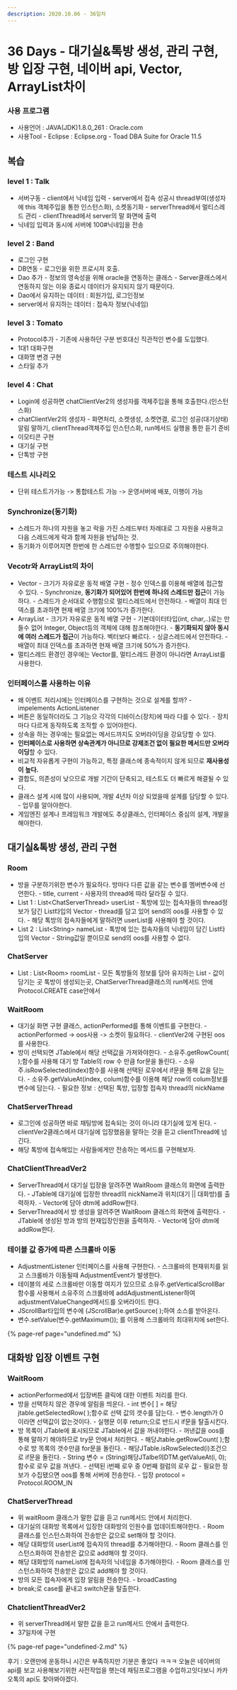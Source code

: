 ```yaml
---
description: 2020.10.06 - 36일차
---
```


# 36 Days - 대기실&톡방 생성, 관리 구현, 방 입장 구현, 네이버 api, Vector, ArrayList차이

### 사용 프로그램

* 사용언어 : JAVA\(JDK\)1.8.0\_261 : Oracle.com
* 사용Tool  - Eclipse : Eclipse.org - Toad DBA Suite for Oracle 11.5

## 복습

### level 1 : Talk

* 서버구동 - client에서 닉네임 입력 - server에서 접속 성공시 thread부여\(생성자에 this 객체주입을 통한 인스턴스화\), 소켓동기화 - serverThread에서 멀티스레드 관리 - clientThread에서 server의 말 화면에 출력
* 닉네임 입력과 동시에 서버에 100\#닉네임을 전송

### level 2 : Band

* 로그인 구현
* DB연동  - 로그인을 위한 프로시저 호출.
* Dao 추가 - 정보의 영속성을 위해 oracle을 연동하는 클래스 - Server클래스에서 연동하지 않는 이유   종료시 데이터가 유지되지 않기 때문이다.
* Dao에서 유지하는 데이터 : 회원가입, 로그인정보
* server에서 유지하는 데이터 : 접속자 정보\(닉네임\)

### level 3 : Tomato

* Protocol추가 - 기존에 사용하던 구분 번호대신 직관적인 변수를 도입했다.
* 1대1 대화구현
* 대화명 변경 구현
* 스타일 추가

### level 4 : Chat

* Login에 성공하면 chatClientVer2의 생성자를 객체주입을 통해 호출한다.\(인스턴스화\)
* chatClientVer2의 생성자 - 화면처리, 소켓생성, 소켓연결, 로그인 성공\(대기상태\)알림 말하기, clientThread객체주입 인스턴스화, run메서드 실행을 통한 듣기 준비
* 이모티콘 구현
* 대기실 구현
* 단톡방 구현

### 테스트 시나리오

* 단위 테스트가가능 -&gt; 통합테스트 가능 -&gt; 운영서버에 배포, 이행이 가능

### Synchronize\(동기화\)

* 스레드가 하나의 자원을 놓고 락을 가진 스레드부터 차례대로 그 자원을 사용하고 다음 스레드에게 락과 함께 자원을 반납하는 것.
* 동기화가 이루어지면 한번에 한 스레드만 수행할수 있으므로 주의해야한다.

### Vecotr와 ArrayList의 차이

* Vector - 크기가 자유로운 동적 배열 구현 - 정수 인덱스를 이용해 배열에 접근할 수 있다. - Synchronize, **동기화가 되어있어 한번에 하나의 스레드만 접근**이 가능하다. - 스레드가 순서대로 수행함으로 멀티스레드에서 안전하다. - 배열이 최대 인덱스를 초과하면 현재 배열 크기에 100%가 증가한다.
* ArrayList - 크기가 자유로운 동적 배열 구현 - 기본데이터타입\(int, char,..\)로는 만들수 없어 Integer, Object등의 객체에 대해 참조해야한다. - **동기화되지 않아 동시에 여러 스레드가 접근**이 가능하다. 벡터보다 빠르다. - 싱글스레드에서 안전하다. - 배열이 최대 인덱스를 초과하면 현재 배열 크기에 50%가 증가한다.
* 멀티스레드 환경인 경우에는 Vector를, 멀티스레드 환경이 아니라면 ArrayList를 사용한다.

### 인터페이스를 사용하는 이유

* 왜 이벤트 처리시에는 인터페이스를 구현하는 것으로 설계를 할까? - impelements ActionListener
* 버튼은 동일하더라도 그 기능으 각각의 디바이스\(장치\)에 따라 다를 수 있다. - 장치마다 다르게 동작하도록 조작할 수 있어야한다.
* 상속을 하는 경우에는 필요없는 메서드까지도 오버라이딩을 강요당할 수 있다.
* **인터페이스로 사용하면 상속관계가 아니므로 강제조건 없이 필요한 메서드만 오버라이딩**할 수 있다.
* 비교적 자유롭게 구현이 가능하고, 특정 클래스에 종속적이지 않게 되므로 **재사용성이 높다.**
* 결합도, 의존성이 낮으므로 개발 기간이 단축되고, 테스트도 더 빠르게 해결될 수 있다.
* 클래스 설계 시에 많이 사용되며, 개발 4년차 이상 되었을때 설계를 담당할 수 있다. - 업무를 알아야한다.
* 게임엔진 설계나 프레임워크 개발에도 추상클래스, 인터페이스 중심의 설계, 개발을 해야한다.

## 대기실&톡방 생성, 관리 구현

### Room

* 방을 구분하기위한 변수가 필요하다. 방마다 다른 값을 같는 변수를 멤버변수에 선언한다. - title, current - 사용자의 thread에 따라 달라질 수 있다.
* List 1 :  List&lt;ChatServerThread&gt; userList  - 톡방에 있는 접속자들의 thread정보가 담긴 List타입의 Vector - thread를 담고 있어 send의 oos를 사용할 수 있다. - 해당 톡방의 접속자들에게 말하려면 userList를 사용해야 할 것이다.
* List 2 : List&lt;String&gt; nameList -  톡방에 있는 접속자들의 닉네임이 담긴 List타입의 Vector - String값일 뿐이므로 send의 oos를 사용할 수 없다.

### ChatServer

* List : List&lt;Room&gt; roomList - 모든 톡방들의 정보를 담아 유지하는 List - 값이 담기는 곳   톡방이 생성되는곳, ChatServerThread클래스의 run메서드 안에 Protocol.CREATE case안에서

### WaitRoom

* 대기실 화면 구현 클래스, actionPerformed를 통해 이벤트를 구현한다. - actionPerformed -&gt; oos사용 -&gt; 소켓이 필요하다. - clientVer2에 구현된 oos를 사용한다.
* 방이 선택되면 JTable에서 해당 선택값을 가져와야한다. - 소유주.getRowCount\( \);함수를 사용해 대기 방 Table의 row 수 만큼 for문을 돌린다. - 소유주.isRowSelected\(index\)함수를 사용해 선택된 로우에서 if문을 통해 값을 담는다. - 소유주.getValueAt\(index, colum\)함수를 이용해 해당 row의 colum정보를 변수에 담는다. - 필요한 정보 : 선택된 톡방, 입장할 접속자 thread의 nickName

### ChatServerThread

* 로그인에 성공하면 바로 채팅방에 접속되는 것이 아니라 대기실에 있게 된다. - clientVer2클래스에서 대기실에 입장했음을 말하는 것을 듣고 clientThread에 넘긴다.
* 해당 톡방에 접속해있는 사람들에게만 전송하는 메서드를 구현해보자.

### ChatClientThreadVer2

* ServerThread에서 대기실 입장을 알려주면 WaitRoom 클래스의 화면에 출력한다. - JTable에 대기실에 입장한 thread의 nickName과 위치\(대기 \|\| 대화방\)를 출력하자. - Vector에 담아 dtm에 addRow한다.
* ServerThread에서 방 생성을 알려주면 WaitRoom 클래스의 화면에 출력한다. - JTable에 생성된 방과 방의 현재입장인원을 출력하자. - Vector에 담아 dtm에 addRow한다.

### 테이블 값 증가에 따른 스크롤바 이동

* AdjustmentListener 인터페이스를 사용해 구현한다. - 스크롤바의 현재위치를 읽고 스크롤바가 이동될때 AdjustmentEvent가 발생한다.
* 테이블의 세로 스크롤바만 이동할 여지가 있으므로 소유주.getVerticalScrollBar함수를 사용해서 소유주의 스크롤바에 addAdjustmentListener하여 adjustmentValueChanged메서드를 오버라이드 한다.
* JScrollBar타입의 변수에 \(JScrollBar\)e.getSource\( \);하여 소스를 받아온다.
* 변수.setValue\(변수.getMaximum\(\)\); 를 이용해 스크롤바의 최대위치에 set한다.

{% page-ref page="undefined.md" %}

## 대화방 입장 이벤트 구현

### WaitRoom

* actionPerformed에서 입장버튼 클릭에 대한 이벤트 처리를 한다.
* 방을 선택하지 않은 경우에 알림을 띄운다. - int 변수\[ \] = 해당jtable.getSelectedRow\( \);함수로 선택 값의 갯수를 담는다. - 변수.length가 0 이라면 선택값이 없는것이다. - 실행문 이후 return;으로 반드시 if문을 탈출시킨다.
* 방 목록이 JTable에 표시되므로 JTable에서 값을 꺼내야한다. - 꺼낸값을 oos를 통해 말하기 해야하므로 try문 안에서 처리한다. - 해당Jtable.getRowCount\( \);함수로 방 목록의 갯수만큼 for문을 돌린다. - 해당JTable.isRowSelected\(i\)조건으로 if문을 돌린다. - String 변수 = \(String\)해당JTalbe의DTM.getValueAt\(i, 0\); 함수로 로우 값을 꺼낸다. - 선택된 i번째 로우 중 0번째 컬럼의 로우 값 - 필요한 정보가 수집됐으면 oos를 통해 서버에 전송한다. - 입장 protocol = Protocol.ROOM\_IN

### ChatServerThread

* 위 waitRoom 클래스가 말한 값을 듣고 run메서드 안에서 처리한다.
* 대기실의 대화방 목록에서 입장한 대화방의 인원수를 업데이트해야한다. - Room 클래스를 인스턴스화하여 전송받은 값으로 set해야 할 것이다.
* 해당 대화방의 userList에 접속자의 thread를 추가해야한다. - Room 클래스를 인스턴스화하여 전송받은 값으로 add해야 할 것이다.
* 해당 대화방의 nameList에 접속자의 닉네임을 추가해야한다. - Room 클래스를 인스턴스화하여 전송받은 값으로 add해야 할 것이다.
* 방의 모든 접속자에게 입장 알림을 전송한다. - broadCasting
* break;로 case를 끝내고 switch문을 탈출한다.

### ChatclientThreadVer2

* 위 serverThread에서 말한 값을 듣고 run메서드 안에서 출력한다.
* 37일차에 구현

{% page-ref page="undefined-2.md" %}

후기 : 오랜만에 운동하니 시간은 부족하지만 기분은 좋았다 ㅋㅋㅋ 오늘은 네이버의 api를 보고 사용해보기위한 사전작업을 햇는데 채팅프로그램을 수업하고잇다보니 카카오톡의 api도 찾아봐야겠다.

